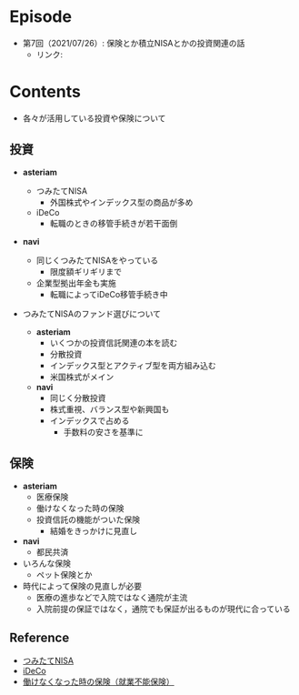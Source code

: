 # Episode
- 第7回（2021/07/26）: 保険とか積立NISAとかの投資関連の話
    - リンク:　

# Contents
- 各々が活用している投資や保険について

## 投資
- **asteriam**
	- つみたてNISA
		- 外国株式やインデックス型の商品が多め
	- iDeCo
		- 転職のときの移管手続きが若干面倒
	
- **navi**
	- 同じくつみたてNISAをやっている
	  	- 限度額ギリギリまで
	- 企業型拠出年金も実施
		- 転職によってiDeCo移管手続き中
	
- つみたてNISAのファンド選びについて
	- **asteriam**
		- いくつかの投資信託関連の本を読む
		- 分散投資
		- インデックス型とアクティブ型を両方組み込む
		- 米国株式がメイン
	- **navi**
		- 同じく分散投資
		- 株式重視、バランス型や新興国も
		- インデックスで占める
			- 手数料の安さを基準に

## 保険
- **asteriam**
  - 医療保険
  - 働けなくなった時の保険
  - 投資信託の機能がついた保険
  	  - 結婚をきっかけに見直し
- **navi**
  - 都民共済
- いろんな保険
	- ペット保険とか
- 時代によって保険の見直しが必要
  	- 医療の進歩などで入院ではなく通院が主流
	- 入院前提の保証ではなく，通院でも保証が出るものが現代に合っている

## Reference

- [つみたてNISA](https://www.fsa.go.jp/policy/nisa2/about/tsumitate/overview/index.html)
- [iDeCo](https://www.ideco-koushiki.jp/)
- [働けなくなった時の保険（就業不能保険）](https://www.lifenet-seimei.co.jp/product/disability/)
